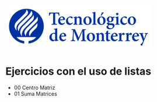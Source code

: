 ![Tec de Monterrey](images/logotecmty.png)
# Ejercicios con el uso de listas

- 00 Centro Matriz
- 01 Suma Matrices


